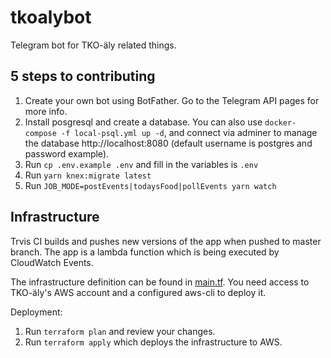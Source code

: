 # tkoalybot

Telegram bot for TKO-äly related things.

## 5 steps to contributing

1. Create your own bot using BotFather. Go to the Telegram API pages for more info.
2. Install posgresql and create a database. You can also use `docker-compose -f local-psql.yml up -d`, and connect via adminer to manage the database http://localhost:8080 (default username is postgres and password example).
3. Run `cp .env.example .env` and fill in the variables is `.env`
4. Run `yarn knex:migrate latest`
5. Run `JOB_MODE=postEvents|todaysFood|pollEvents yarn watch`

## Infrastructure

Trvis CI builds and pushes new versions of the app when pushed to master branch. The app is a lambda function which is being executed by CloudWatch Events.

The infrastructure definition can be found in [main.tf](/deploy/main.tf). You need access to TKO-äly's AWS account and a configured aws-cli to deploy it.

Deployment:

1. Run `terraform plan` and review your changes.
2. Run `terraform apply` which deploys the infrastructure to AWS.
